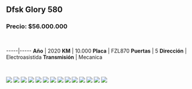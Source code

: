 ## Dfsk Glory 580

### Precio: $56.000.000

<p>&nbsp;</p>

-----|-----
**Año** | 2020
**KM** | 10.000
**Placa** | FZL870
**Puertas** | 5
**Dirección** | Electroasistida
**Transmisión** | Mecanica


<p>&nbsp;</p>

<img src="images/Dfsk Glory 580 - 0.0004.jpg?raw=true"/>
<img src="images/Dfsk Glory 580 - 0.0192.jpg?raw=true"/>
<img src="images/Dfsk Glory 580 - 0.0612.jpg?raw=true"/>
<img src="images/Dfsk Glory 580 - 0.317.jpg?raw=true"/>
<img src="images/Dfsk Glory 580 - 0.3955.jpg?raw=true"/>
<img src="images/Dfsk Glory 580 - 0.4544.jpg?raw=true"/>
<img src="images/Dfsk Glory 580 - 0.5128.jpg?raw=true"/>
<img src="images/Dfsk Glory 580 - 0.5335.jpg?raw=true"/>
<img src="images/Dfsk Glory 580 - 0.5341.jpg?raw=true"/>
<img src="images/Dfsk Glory 580 - 0.5785.jpg?raw=true"/>
<img src="images/Dfsk Glory 580 - 0.7272.jpg?raw=true"/>
<img src="images/Dfsk Glory 580 - 0.8722.jpg?raw=true"/>
<img src="images/Dfsk Glory 580 - 0.9545.jpg?raw=true"/>
<img src="images/Dfsk Glory 580 - 0.9966.jpg?raw=true"/>




